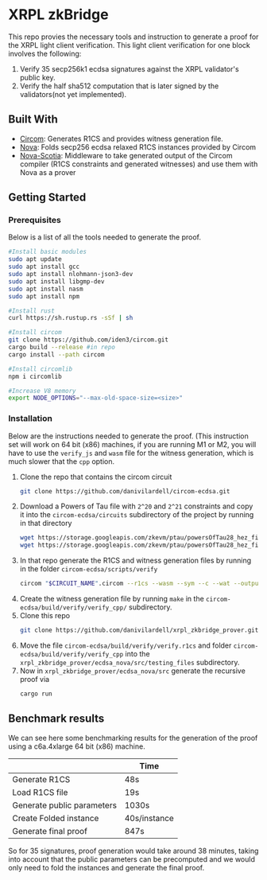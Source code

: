 # XRPL zkBridge

This repo provies the necessary tools and instruction to generate a proof for the XRPL light client verification. This light client verification for one block involves the following:
1. Verify 35 secp256k1 ecdsa signatures against the XRPL validator's public key.
2. Verify the half sha512 computation that is later signed by the validators(not yet implemented).

## Built With

* [Circom](https://docs.circom.io): Generates R1CS and provides witness generation file.
* [Nova](https://github.com/microsoft/Nova): Folds secp256 ecdsa relaxed R1CS instances provided by Circom
* [Nova-Scotia](https://github.com/nalinbhardwaj/Nova-Scotia): Middleware to take generated output of the Circom compiler (R1CS constraints and generated witnesses) and use them with Nova as a prover

<!-- GETTING STARTED -->
## Getting Started



### Prerequisites

Below is a list of all the tools needed to generate the proof.

  ```sh
#Install basic modules
sudo apt update
sudo apt install gcc
sudo apt install nlohmann-json3-dev
sudo apt install libgmp-dev
sudo apt install nasm
sudo apt install npm

#Install rust
curl https://sh.rustup.rs -sSf | sh

#Install circom
git clone https://github.com/iden3/circom.git
cargo build --release #in repo
cargo install --path circom

#Install circomlib
npm i circomlib

#Increase V8 memory
export NODE_OPTIONS="--max-old-space-size=<size>"
  ```

### Installation

Below are the instructions needed to generate the proof. (This instruction set will work on 64 bit (x86) machines, if you are running M1 or M2, you will have to use the `verify_js` and `wasm` file for the witness generation, which is much slower that the `cpp` option.

1. Clone the repo that contains the circom circuit
   ```sh
   git clone https://github.com/danivilardell/circom-ecdsa.git
   ```
2. Download a Powers of Tau file with `2^20` and `2^21` constraints and copy it into the `circom-ecdsa/circuits` subdirectory of the project by running in that directory
   ```sh
   wget https://storage.googleapis.com/zkevm/ptau/powersOfTau28_hez_final_20.ptau -O pot20_final.ptau
   wget https://storage.googleapis.com/zkevm/ptau/powersOfTau28_hez_final_21.ptau -O pot21_final.ptau
   ```
3. In that repo generate the R1CS and witness generation files by running in the folder `circom-ecdsa/scripts/verify`
   ```sh
   circom "$CIRCUIT_NAME".circom --r1cs --wasm --sym --c --wat --output "$BUILD_DIR"  --prime vesta
   ```
4. Create the witness generation file by running `make` in the `circom-ecdsa/build/verify/verify_cpp/` subdirectory.
5. Clone this repo
   ```sh
   git clone https://github.com/danivilardell/xrpl_zkbridge_prover.git
   ```
6. Move the file `circom-ecdsa/build/verify/verify.r1cs` and folder `circom-ecdsa/build/verify/verify_cpp` into the `xrpl_zkbridge_prover/ecdsa_nova/src/testing_files` subdirectory.
7. Now in `xrpl_zkbridge_prover/ecdsa_nova/src` generate the recursive proof via
   ```sh
   cargo run
   ```

## Benchmark results
We can see here some benchmarking results for the generation of the proof using a c6a.4xlarge 64 bit (x86) machine.
  
|                              | Time          |
| -------------                | ------------- |
| Generate R1CS                | 48s           |
| Load R1CS file               | 19s           |
| Generate public parameters   | 1030s         |
| Create Folded instance       | 40s/instance  |
| Generate final proof         | 847s          |

So for 35 signatures, proof generation would take around 38 minutes, taking into account that the public parameters can be precomputed and we would only need to fold the instances and generate the final proof.
